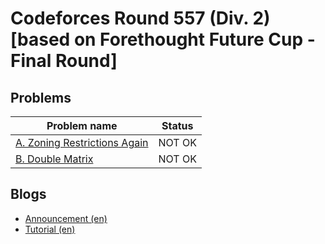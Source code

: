 # Codeforces Round 557 (Div. 2) [based on Forethought Future Cup - Final Round]

## Problems

|Problem name|Status|
|------------|---------|
| [A. Zoning Restrictions Again](problems/A._Zoning_Restrictions_Again.md)|NOT OK|
| [B. Double Matrix](problems/B._Double_Matrix.md)|NOT OK|
## Blogs

- [Announcement (en)](blogs/Announcement_(en).md)
- [Tutorial (en)](blogs/Tutorial_(en).md)
